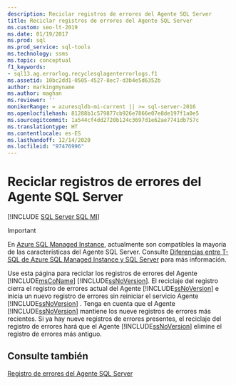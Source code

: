 ```yaml
---
description: Reciclar registros de errores del Agente SQL Server
title: Reciclar registros de errores del Agente SQL Server
ms.custom: seo-lt-2019
ms.date: 01/19/2017
ms.prod: sql
ms.prod_service: sql-tools
ms.technology: ssms
ms.topic: conceptual
f1_keywords:
- sql13.ag.errorlog.recyclesqlagenterrorlogs.f1
ms.assetid: 10bc2dd1-0505-4527-8ec7-d3b4e5d6352b
author: markingmyname
ms.author: maghan
ms.reviewer: ''
monikerRange: = azuresqldb-mi-current || >= sql-server-2016
ms.openlocfilehash: 81288b1c579877cb926e7866e07e8de197f1a0e5
ms.sourcegitcommit: 1a544cf4dd2720b124c3697d1e62ae7741db757c
ms.translationtype: HT
ms.contentlocale: es-ES
ms.lasthandoff: 12/14/2020
ms.locfileid: "97476996"
---
```

# <a name="recycle-sql-server-agent-error-logs"></a>Reciclar registros de errores del Agente SQL Server
[!INCLUDE [SQL Server SQL MI](../../includes/applies-to-version/sql-asdbmi.md)]

> [!IMPORTANT]  
> En [Azure SQL Managed Instance](/azure/sql-database/sql-database-managed-instance), actualmente son compatibles la mayoría de las características del Agente SQL Server. Consulte [Diferencias entre T-SQL de Azure SQL Managed Instance y SQL Server](/azure/sql-database/sql-database-managed-instance-transact-sql-information#sql-server-agent) para más información.

Use esta página para reciclar los registros de errores del Agente [!INCLUDE[msCoName](../../includes/msconame_md.md)] [!INCLUDE[ssNoVersion](../../includes/ssnoversion-md.md)]. El reciclaje del registro cierra el registro de errores actual del Agente [!INCLUDE[ssNoVersion](../../includes/ssnoversion-md.md)] e inicia un nuevo registro de errores sin reiniciar el servicio Agente [!INCLUDE[ssNoVersion](../../includes/ssnoversion-md.md)] . Tenga en cuenta que el Agente [!INCLUDE[ssNoVersion](../../includes/ssnoversion-md.md)] mantiene los nueve registros de errores más recientes. Si ya hay nueve registros de errores presentes, el reciclaje del registro de errores hará que el Agente [!INCLUDE[ssNoVersion](../../includes/ssnoversion-md.md)] elimine el registro de errores más antiguo.  
  
## <a name="see-also"></a>Consulte también  
[Registro de errores del Agente SQL Server](../../ssms/agent/sql-server-agent-error-log.md)  

